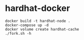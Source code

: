 # hardhat-docker

```
docker build -t hardhat-node .
docker-compose up -d
docker volume create hardhat-cache
./fork.sh -h
```